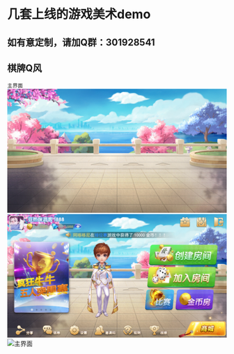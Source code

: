 # 几套上线的游戏美术demo
## 如有意定制，请加Q群：301928541

## **棋牌Q风**
`主界面`<br>
![主界面场景](./棋牌Q风/主界面场景.jpg)<br>
![主界面](./棋牌Q风/主界面.jpg)<br>
![主界面](./棋牌Q风/主场景.gif)
